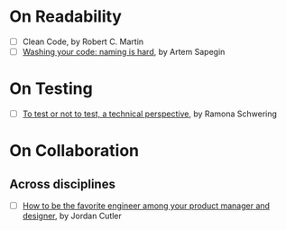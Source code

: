 # On Readability
- [ ] Clean Code, by Robert C. Martin
- [ ] [Washing your code: naming is hard](https://sapegin.me/blog/naming/), by Artem Sapegin

# On Testing
 - [ ] [To test or not to test, a technical perspective](https://web.dev/ta-what-to-test/), by Ramona Schwering

# On Collaboration
## Across disciplines
- [ ] [How to be the favorite engineer among your product manager and designer](https://careercutler.substack.com/p/how-to-be-the-favorite-engineer-among), by Jordan Cutler